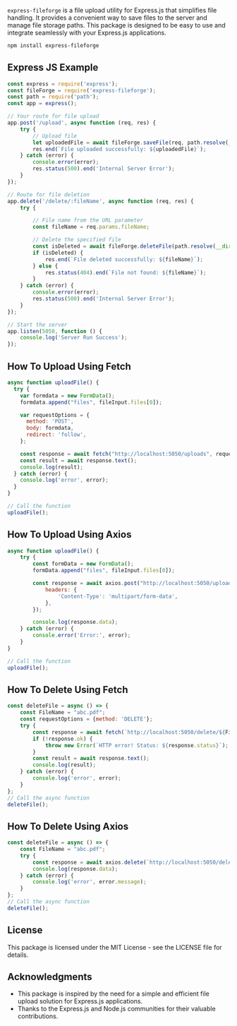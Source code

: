 `express-fileforge` is a file upload utility for Express.js that simplifies file handling. It provides a convenient way to save files to the server and manage file storage paths. This package is designed to be easy to use and integrate seamlessly with your Express.js applications.

```bash
npm install express-fileforge
```

## Express JS Example 
```javascript
const express = require('express');
const fileForge = require('express-fileforge'); 
const path = require('path');
const app = express();

// Your route for file upload
app.post('/upload', async function (req, res) {
    try {
        // Upload file
        let uploadedFile = await fileForge.saveFile(req, path.resolve(__dirname),'myFiles', 'abc.pdf');
        res.end(`File uploaded successfully: ${uploadedFile}`);
    } catch (error) {
        console.error(error);
        res.status(500).end('Internal Server Error');
    }
});

// Route for file deletion
app.delete('/delete/:fileName', async function (req, res) {
    try {

        // File name from the URL parameter
        const fileName = req.params.fileName;

        // Delete the specified file
        const isDeleted = await fileForge.deleteFile(path.resolve(__dirname),'myFiles',  fileName);
        if (isDeleted) {
            res.end(`File deleted successfully: ${fileName}`);
        } else {
            res.status(404).end(`File not found: ${fileName}`);
        }
    } catch (error) {
        console.error(error);
        res.status(500).end('Internal Server Error');
    }
});

// Start the server
app.listen(5050, function () {
    console.log('Server Run Success');
});

```


## How To Upload Using Fetch 
```javascript
async function uploadFile() {
  try {
    var formdata = new FormData();
    formdata.append("files", fileInput.files[0]);

    var requestOptions = {
      method: 'POST',
      body: formdata,
      redirect: 'follow',
    };

    const response = await fetch("http://localhost:5050/uploads", requestOptions);
    const result = await response.text();
    console.log(result);
  } catch (error) {
    console.log('error', error);
  }
}

// Call the function
uploadFile();

```



## How To Upload Using Axios
```javascript
async function uploadFile() {
    try {
        const formData = new FormData();
        formData.append("files", fileInput.files[0]);

        const response = await axios.post("http://localhost:5050/uploads", formData, {
            headers: {
                'Content-Type': 'multipart/form-data',
            },
        });

        console.log(response.data);
    } catch (error) {
        console.error('Error:', error);
    }
}

// Call the function
uploadFile();

```



## How To Delete Using Fetch
```javascript
const deleteFile = async () => {
    const FileName = "abc.pdf";
    const requestOptions = {method: 'DELETE'};
    try {
        const response = await fetch(`http://localhost:5050/delete/${FileName}`, requestOptions);
        if (!response.ok) {
            throw new Error(`HTTP error! Status: ${response.status}`);
        }
        const result = await response.text();
        console.log(result);
    } catch (error) {
        console.log('error', error);
    }
};
// Call the async function
deleteFile();

```



## How To Delete Using Axios
```javascript
const deleteFile = async () => {
    const FileName = "abc.pdf";
    try {
        const response = await axios.delete(`http://localhost:5050/delete/${FileName}`);
        console.log(response.data);
    } catch (error) {
        console.log('error', error.message);
    }
};
// Call the async function
deleteFile();
```



## License

This package is licensed under the MIT License - see the LICENSE file for details.

## Acknowledgments
- This package is inspired by the need for a simple and efficient file upload solution for Express.js applications.
- Thanks to the Express.js and Node.js communities for their valuable contributions.